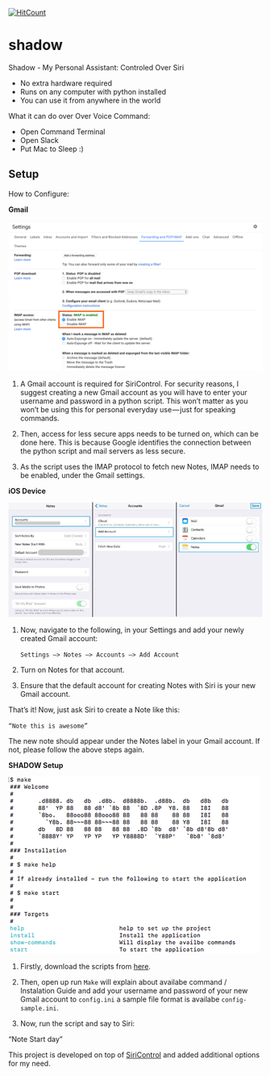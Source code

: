 [![HitCount](http://hits.dwyl.io/donofden/shadow.svg)](http://hits.dwyl.io/donofden/shadow)

# shadow
Shadow - My Personal Assistant: Controled Over Siri
* No extra hardware required
* Runs on any computer with python installed
* You can use it from anywhere in the world

What it can do over Over Voice Command:
- Open Command Terminal 
- Open Slack
- Put Mac to Sleep :)

## Setup
How to Configure: 

**Gmail**

![Full screen](gmail-settings.png)

1) A Gmail account is required for SiriControl. For security reasons, I suggest creating a new Gmail account as you will have to enter your username and password in a python script. This won’t matter as you won’t be using this for personal everyday use — just for speaking commands.

2) Then, access for less secure apps needs to be turned on, which can be done here. This is because Google identifies the connection between the python script and mail servers as less secure.

3) As the script uses the IMAP protocol to fetch new Notes, IMAP needs to be enabled, under the Gmail settings.

**iOS Device**

![Full screen](ios-setting.jpeg)

1) Now, navigate to the following, in your Settings and add your newly created Gmail account:

    `Settings –> Notes –> Accounts –> Add Account`

2) Turn on Notes for that account.

3) Ensure that the default account for creating Notes with Siri is your new Gmail account.

That’s it! Now, just ask Siri to create a Note like this:

`“Note this is awesome”`

The new note should appear under the Notes label in your Gmail account. If not, please follow the above steps again.

**SHADOW Setup**

![Full screen](shadow-make.png)

1) Firstly, download the scripts from [here](https://github.com/donofden/shadow).

2) Then, open up run `Make` will explain about availabe command / Instalation Guide and add your username and password of your new Gmail account to `config.ini` a sample file format is availabe `config-sample.ini`. 

3) Now, run the script and say to Siri:

“Note Start day”

This project is developed on top of [SiriControl](https://github.com/theraspberryguy/SiriControl-System) and added additional options for my need.
